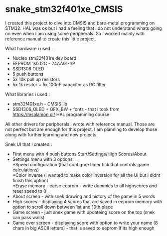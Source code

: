 # snake_stm32f401xe_CMSIS

I created this project to dive into CMSIS and bare-metal programming on STM32.
HAL was ok but i had a feeling that i do not understand whats going on even when i am using some peripherals.
So i worked mainly with reference manual to create this little project.

What hardware i used :
- Nucleo stm32f401re dev board  
- EEPROM 1kb I2C - 24AA01-I/P  
- SSD1306 OLED  
- 5 push buttons  
- 5x 10k pull up resistors  
- 5x 1k resitor + 5x 100nF capacitor as RC filter  

What libraries i used :  
- stm32f401xe.h - CMSIS lib
- SSD1306_OLED + GFX_BW + fonts - that i took from https://msalamon.pl/ HAL programming course  

All other drivers for peripherals i wrote with reference manual. Those are not perfect but are enough for this project.
I am planning to develop those along with further learning and new projects.  

Snek UI that i created :  
- First menu with 4 push buttons Start/Settings/High Scores/About  
- Settings menu with 3 options:  
*Speed configuration (that configure timer tick that controls game calculations)  
*Color inverse (i wanted to make color inversion for all the UI but i didnt finish this option)  
*Erase memory - earse eeprom - write dummies to all highscores and reset speed to 0  
- About screen - with snek drawing and history of the game in 5 words  
- High scores - displaying 4 scores that are saved in eeprom memory with option to scroll down between 1st and 10th place  
- Game screen - just snek game with updateing score on the top (snek can pass walls)  
- Game over screen - displaying score with option to write your name (8 chars in big ASCII letters) - that is saved to eeprom if its high enough  

